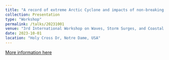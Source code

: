 ```yaml
---
title: "A record of extreme Arctic Cyclone and impacts of non-breaking wave-induced mixing on the upper ocean under severe weather condition"
collection: Presentation
type: "Workshop"
permalink: /talks/20231001
venue: "3rd International Workshop on Waves, Storm Surges, and Coastal Hazards Incorporating the 17th International Waves Workshop"
date: 2023-10-01
location: "Holy Cross Dr, Notre Dame, USA"
---
```

[More information here](http://www.waveworkshop.org/17thWaves/index.htm)

